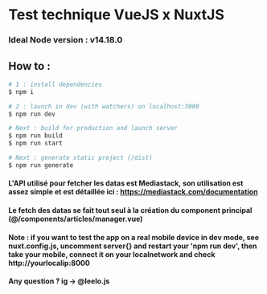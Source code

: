 # Test technique VueJS x NuxtJS

### Ideal Node version : v14.18.0

## How to :

```bash
# 1 : install dependencies
$ npm i

# 2 : launch in dev (with watchers) on localhost:3000
$ npm run dev

# Next : build for production and launch server
$ npm run build
$ npm run start

# Next : generate static project (/dist)
$ npm run generate
```
#### L'API utilisé pour fetcher les datas est Mediastack, son utilisation est assez simple et est détaillée ici : https://mediastack.com/documentation

#### Le fetch des datas se fait tout seul à la création du component principal (@/components/articles/manager.vue)

#### Note : if you want to test the app on a real mobile device in dev mode, see nuxt.config.js, uncomment server{} and restart your 'npm run dev', then take your mobile, connect it on your localnetwork and check http://yourlocalip:8000

#### Any question ? ig -> @leelo.js


